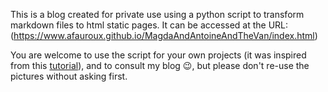 This is a blog created for private use using a python script to transform markdown files to html static pages.
It can be accessed at the URL: (https://www.afauroux.github.io/MagdaAndAntoineAndTheVan/index.html)

You are welcome to use the script for your own projects (it was inspired from this [tutorial](https://florian-dahlitz.de/articles/build-a-markdown-to-html-conversion-pipeline-using-python)), and to consult my blog 😉, but please don't re-use the pictures without asking first.
